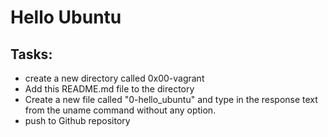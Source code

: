 # Hello Ubuntu

## Tasks:
- create a new directory called 0x00-vagrant
- Add this README.md file to the directory
- Create a new file called "0-hello_ubuntu" and type in the response text from the uname command without any option.
- push to Github repository




